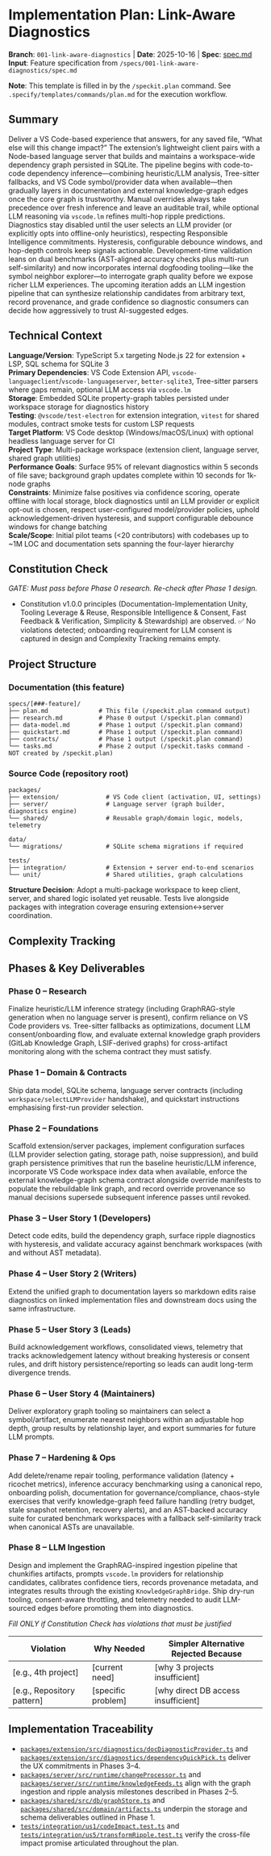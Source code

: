 # Implementation Plan: Link-Aware Diagnostics

**Branch**: `001-link-aware-diagnostics` | **Date**: 2025-10-16 | **Spec**: [spec.md](./spec.md)
**Input**: Feature specification from `/specs/001-link-aware-diagnostics/spec.md`

**Note**: This template is filled in by the `/speckit.plan` command. See `.specify/templates/commands/plan.md` for the execution workflow.

## Summary

Deliver a VS Code-based experience that answers, for any saved file, “What else will this change impact?” The extension’s lightweight client pairs with a Node-based language server that builds and maintains a workspace-wide dependency graph persisted in SQLite. The pipeline begins with code-to-code dependency inference—combining heuristic/LLM analysis, Tree-sitter fallbacks, and VS Code symbol/provider data when available—then gradually layers in documentation and external knowledge-graph edges once the core graph is trustworthy. Manual overrides always take precedence over fresh inference and leave an auditable trail, while optional LLM reasoning via `vscode.lm` refines multi-hop ripple predictions. Diagnostics stay disabled until the user selects an LLM provider (or explicitly opts into offline-only heuristics), respecting Responsible Intelligence commitments. Hysteresis, configurable debounce windows, and hop-depth controls keep signals actionable. Development-time validation leans on dual benchmarks (AST-aligned accuracy checks plus multi-run self-similarity) and now incorporates internal dogfooding tooling—like the symbol neighbor explorer—to interrogate graph quality before we expose richer LLM experiences. The upcoming iteration adds an LLM ingestion pipeline that can synthesize relationship candidates from arbitrary text, record provenance, and grade confidence so diagnostic consumers can decide how aggressively to trust AI-suggested edges.

## Technical Context

<!--
  ACTION REQUIRED: Replace the content in this section with the technical details
  for the project. The structure here is presented in advisory capacity to guide
  the iteration process.
-->

**Language/Version**: TypeScript 5.x targeting Node.js 22 for extension + LSP, SQL schema for SQLite 3  
**Primary Dependencies**: VS Code Extension API, `vscode-languageclient`/`vscode-languageserver`, `better-sqlite3`, Tree-sitter parsers where gaps remain, optional LLM access via `vscode.lm`  
**Storage**: Embedded SQLite property-graph tables persisted under workspace storage for diagnostics history  
**Testing**: `@vscode/test-electron` for extension integration, `vitest` for shared modules, contract smoke tests for custom LSP requests  
**Target Platform**: VS Code desktop (Windows/macOS/Linux) with optional headless language server for CI  
**Project Type**: Multi-package workspace (extension client, language server, shared graph utilities)  
**Performance Goals**: Surface 95% of relevant diagnostics within 5 seconds of file save; background graph updates complete within 10 seconds for 1k-node graphs  
**Constraints**: Minimize false positives via confidence scoring, operate offline with local storage, block diagnostics until an LLM provider or explicit opt-out is chosen, respect user-configured model/provider policies, uphold acknowledgement-driven hysteresis, and support configurable debounce windows for change batching  
**Scale/Scope**: Initial pilot teams (<20 contributors) with codebases up to ~1M LOC and documentation sets spanning the four-layer hierarchy

## Constitution Check

*GATE: Must pass before Phase 0 research. Re-check after Phase 1 design.*

- Constitution v1.0.0 principles (Documentation-Implementation Unity, Tooling Leverage & Reuse, Responsible Intelligence & Consent, Fast Feedback & Verification, Simplicity & Stewardship) are observed. ✅ No violations detected; onboarding requirement for LLM consent is captured in design and Complexity Tracking remains empty.

## Project Structure

### Documentation (this feature)

```
specs/[###-feature]/
├── plan.md              # This file (/speckit.plan command output)
├── research.md          # Phase 0 output (/speckit.plan command)
├── data-model.md        # Phase 1 output (/speckit.plan command)
├── quickstart.md        # Phase 1 output (/speckit.plan command)
├── contracts/           # Phase 1 output (/speckit.plan command)
└── tasks.md             # Phase 2 output (/speckit.tasks command - NOT created by /speckit.plan)
```

### Source Code (repository root)
<!--
  ACTION REQUIRED: Replace the placeholder tree below with the concrete layout
  for this feature. Delete unused options and expand the chosen structure with
  real paths (e.g., apps/admin, packages/something). The delivered plan must
  not include Option labels.
-->

```
packages/
├── extension/             # VS Code client (activation, UI, settings)
├── server/                # Language server (graph builder, diagnostics engine)
└── shared/                # Reusable graph/domain logic, models, telemetry

data/
└── migrations/            # SQLite schema migrations if required

tests/
├── integration/           # Extension + server end-to-end scenarios
└── unit/                  # Shared utilities, graph calculations
```

**Structure Decision**: Adopt a multi-package workspace to keep client, server, and shared logic isolated yet reusable. Tests live alongside packages with integration coverage ensuring extension↔server coordination.

## Complexity Tracking

## Phases & Key Deliverables

### Phase 0 – Research
Finalize heuristic/LLM inference strategy (including GraphRAG-style generation when no language server is present), confirm reliance on VS Code providers vs. Tree-sitter fallbacks as optimizations, document LLM consent/onboarding flow, and evaluate external knowledge graph providers (GitLab Knowledge Graph, LSIF-derived graphs) for cross-artifact monitoring along with the schema contract they must satisfy.

### Phase 1 – Domain & Contracts
Ship data model, SQLite schema, language server contracts (including `workspace/selectLLMProvider` handshake), and quickstart instructions emphasising first-run provider selection.

### Phase 2 – Foundations
Scaffold extension/server packages, implement configuration surfaces (LLM provider selection gating, storage path, noise suppression), and build graph persistence primitives that run the baseline heuristic/LLM inference, incorporate VS Code workspace index data when available, enforce the external knowledge-graph schema contract alongside override manifests to populate the rebuildable link graph, and record override provenance so manual decisions supersede subsequent inference passes until revoked.

### Phase 3 – User Story 1 (Developers)
Detect code edits, build the dependency graph, surface ripple diagnostics with hysteresis, and validate accuracy against benchmark workspaces (with and without AST metadata).

### Phase 4 – User Story 2 (Writers)
Extend the unified graph to documentation layers so markdown edits raise diagnostics on linked implementation files and downstream docs using the same infrastructure.

### Phase 5 – User Story 3 (Leads)
Build acknowledgement workflows, consolidated views, telemetry that tracks acknowledgement latency without breaking hysteresis or consent rules, and drift history persistence/reporting so leads can audit long-term divergence trends.

### Phase 6 – User Story 4 (Maintainers)
Deliver exploratory graph tooling so maintainers can select a symbol/artifact, enumerate nearest neighbors within an adjustable hop depth, group results by relationship layer, and export summaries for future LLM prompts.

### Phase 7 – Hardening & Ops
Add delete/rename repair tooling, performance validation (latency + ricochet metrics), inference accuracy benchmarking using a canonical repo, onboarding polish, documentation for governance/compliance, chaos-style exercises that verify knowledge-graph feed failure handling (retry budget, stale snapshot retention, recovery alerts), and an AST-backed accuracy suite for curated benchmark workspaces with a fallback self-similarity track when canonical ASTs are unavailable.

### Phase 8 – LLM Ingestion
Design and implement the GraphRAG-inspired ingestion pipeline that chunkifies artifacts, prompts `vscode.lm` providers for relationship candidates, calibrates confidence tiers, records provenance metadata, and integrates results through the existing `KnowledgeGraphBridge`. Ship dry-run tooling, consent-aware throttling, and telemetry needed to audit LLM-sourced edges before promoting them into diagnostics.

*Fill ONLY if Constitution Check has violations that must be justified*

| Violation | Why Needed | Simpler Alternative Rejected Because |
|-----------|------------|-------------------------------------|
| [e.g., 4th project] | [current need] | [why 3 projects insufficient] |
| [e.g., Repository pattern] | [specific problem] | [why direct DB access insufficient] |


## Implementation Traceability
- [`packages/extension/src/diagnostics/docDiagnosticProvider.ts`](../../packages/extension/src/diagnostics/docDiagnosticProvider.ts) and [`packages/extension/src/diagnostics/dependencyQuickPick.ts`](../../packages/extension/src/diagnostics/dependencyQuickPick.ts) deliver the UX commitments in Phases 3–4.
- [`packages/server/src/runtime/changeProcessor.ts`](../../packages/server/src/runtime/changeProcessor.ts) and [`packages/server/src/runtime/knowledgeFeeds.ts`](../../packages/server/src/runtime/knowledgeFeeds.ts) align with the graph ingestion and ripple analysis milestones described in Phases 2–5.
- [`packages/shared/src/db/graphStore.ts`](../../packages/shared/src/db/graphStore.ts) and [`packages/shared/src/domain/artifacts.ts`](../../packages/shared/src/domain/artifacts.ts) underpin the storage and schema deliverables outlined in Phase 1.
- [`tests/integration/us1/codeImpact.test.ts`](../../tests/integration/us1/codeImpact.test.ts) and [`tests/integration/us5/transformRipple.test.ts`](../../tests/integration/us5/transformRipple.test.ts) verify the cross-file impact promise articulated throughout the plan.

